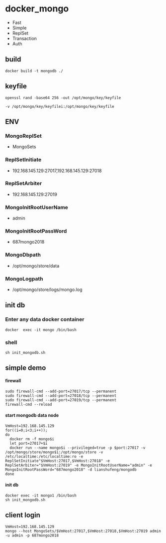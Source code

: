 # docker_mongo
- Fast
- Simple
- ReplSet
- Transaction
- Auth

## build
```shell
docker build -t mongodb ./ 
```

## keyfile
```shell
openssl rand -base64 256 -out /opt/mongo/key/keyfile
```
```shell
-v /opt/mongo/key/keyfilei:/opt/mongo/key/keyfile
```

## ENV 
### MongoReplSet 
- MongoSets
### ReplSetInitiate
- 192.168.145.129:27017,192.168.145.129:27018
### ReplSetArbiter
- 192.168.145.129:27019
### MongoInitRootUserName
- admin
### MongoInitRootPassWord
- 687mongo2018
### MongoDbpath
- /opt/mongo/store/data
### MongoLogpath
- /opt/mongo/store/logs/mongo.log



## init db
### Enter any data docker container
```shell
docker  exec -it mongo /bin/bash
```
### shell
```shell
sh init_mongodb.sh
```



## simple demo

####  firewall
```shell
sudo firewall-cmd --add-port=27017/tcp --permanent 
sudo firewall-cmd --add-port=27018/tcp --permanent 
sudo firewall-cmd --add-port=27019/tcp --permanent 
firewall-cmd --reload 
```

#### start  mongodb data node
```shell
VmHost=192.168.145.129
for((i=0;i<3;i++));
do 
  docker rm -f mongo$i
  let port=27017+$i
  docker run --name mongo$i --privileged=true -p $port:27017 -v /opt/mongo/store/mongo$i:/opt/mongo/store -v /etc/localtime:/etc/localtime:ro -e ReplSetInitiate"$VmHost:27017,$VmHost:27018" -e ReplSetArbiter="$VmHost:27019" -e MongoInitRootUserName="admin" -e MongoInitRootPassWord="687mongo2018" -d lianshufeng/mongodb 
done
```

#### init db
```shell
docker exec -it mongo1 /bin/bash
sh init_mongodb.sh
```


## client login
```shell
VmHost=192.168.145.129
mongo --host MongoSets/$VmHost:27017,$VmHost:27018,$VmHost:27019 admin -u admin -p 687mongo2018
```
